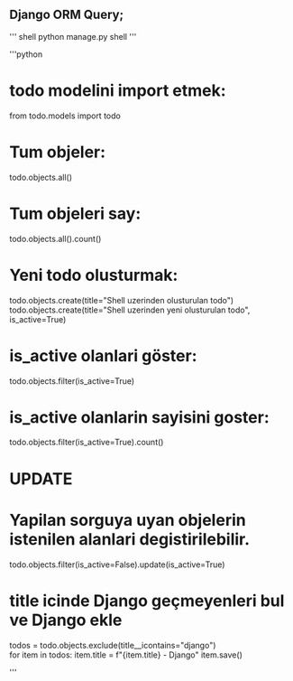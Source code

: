 ## Django ORM Query;
''' shell
python manage.py shell
'''

'''python
# todo modelini import etmek:
from todo.models import todo

# Tum objeler:
todo.objects.all()

# Tum objeleri say:
todo.objects.all().count()

# Yeni todo olusturmak:
todo.objects.create(title="Shell uzerinden olusturulan todo")
todo.objects.create(title="Shell uzerinden yeni olusturulan todo", is_active=True)

# is_active olanlari göster:
todo.objects.filter(is_active=True)

# is_active olanlarin sayisini goster:
todo.objects.filter(is_active=True).count()

# UPDATE
# Yapilan sorguya uyan objelerin istenilen alanlari degistirilebilir.
todo.objects.filter(is_active=False).update(is_active=True)


# title icinde Django geçmeyenleri bul ve Django ekle
todos = todo.objects.exclude(title__icontains="django")          
for item in todos:
    item.title = f"{item.title} - Django"
    item.save()

'''